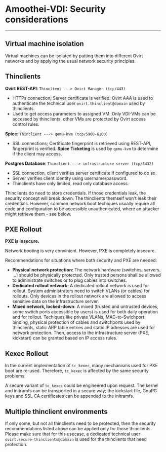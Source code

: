 # Amoothei-VDI: Security considerations

----------------------------------------

## Virtual machine isolation

Virtual machines can be isolated by putting them into different Ovirt networks and by applying the usual network security principles.

## Thinclients
**Ovirt REST-API**:  `Thinclient ---> Ovirt Manager (tcp/443)`

+ HTTPs connection; Server certificate is verified. Ovirt AAA is used to authenticate the technical user `ovirt.thinclient@domain` used by thinclients.
+ Used to get access parameters to assigned VM. Only VDI-VMs can be accessed by thinclients, other VMs are protected by Ovirt access control rules.

**Spice**: `Thinclient ---> qemu-kvm (tcp/5900-6100)`

+ SSL connections; Certificate fingerprint is retrieved using REST-API, fingerprint is verified. **Spice Ticketing** is used by `qemu-kvm` to determine if the client may access.

**Postgres Database**: `Thinclient ---> infrastructure server (tcp/5432)`

+ SSL connection, client verifies server certificate if configured to do so.
+ Server verifies client identity using username/password.
+ Thinclients have only limited, read only database access.

Thinclients do need to store credentials. If those credentials leak, the security concept will break down. 
The thinclients themself won't leak their credentials. However, common network boot techiques usually require
all code and configuration to be accessible unauthenicated, where an attacker might retrieve them - see below.

## PXE Rollout
**PXE is insecure.**

Network booting is very convinient. However, PXE is completely insecure.

Recommendations for situations where both security and PXE are needed:

+ **Physical network protection:** The network hardware (switches, servers, ...) should be physically protected. Only trusted persons shall be allowed to administrate switches or to plug cables into switches.
+ **Dedicated rollout network:** A dedicated rollout network is used for rollout. System administrators need to switch VLANs (or cables) for rollouts. Only devices in the rollout network are allowed to access sensitive data on the infrastructure server.
+ **Mixed network, locked-down:** A mixed (trusted and untrusted devices, some switch ports accessible by users) is used for both daily operation and for rollout. Techiques like private VLANs, MAC-to-Swichport binding, physical protection of cables and switchports used by thinclients, static ARP table entries and static IP adresses are used for network protection. Then, access to the infrastructure server (PXE, kickstart) can be granted based on IP access rules.

## Kexec Rollout

In the current implementation of `tc_kexec`, many mechanisms used for PXE boot are re-used. Therefore, `tc_kexec` is affected by the same security problems.

A secure variant of `tc_kexec` could be engineered upon request. The kernel and initramfs can be transported in a secure way; the kickstart file, GnuPG keys and SSL CA certificates can be appended to the initramfs.


## Multiple thinclient environments

If only some, but not all thinclients need to be protected, then the security recommendations listed above can be applied only for those thinclients. Please make sure that for this usecase, a dedicated technical user `ovirt.secure-thinclients@domain` is used for the thinclients that need protection.
